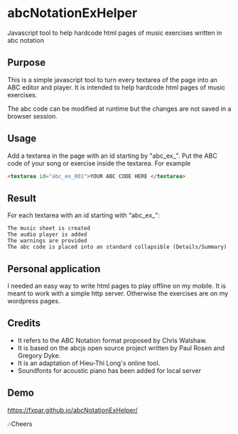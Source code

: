 # abcNotationExHelper
Javascript tool to help hardcode html pages of music exercises written in abc notation

## Purpose
This is a simple javascript tool to turn every textarea of the page into an ABC editor and player. It is intended to help hardcode html pages of music exercises.

The abc code can be modified at runtime but the changes are not saved in a browser session.

## Usage
Add a textarea in the page with an id starting by "abc_ex_". Put the ABC code of your song or exercise inside the textarea. For example
```html
<textarea id="abc_ex_001">YOUR ABC CODE HERE </textarea>
```
## Result
For each textarea with an id starting with "abc_ex_":

    The music sheet is created
    The audio player is added
    The warnings are provided
    The abc code is placed into an standard collapsible (Details/Summary)

## Personal application
I needed an easy way to write html pages to play offline on my mobile. It is meant to work with a simple http server. Otherwise the exercises are on my wordpress pages.

## Credits
* It refers to the ABC Notation format proposed by Chris Walshaw.
* It is based on the abcjs open source project written by Paul Rosen and Gregory Dyke.
* It is an adaptation of Hieu-Thi Long's online tool.
* Soundfonts for acoustic piano has been added for local server

## Demo 
https://fxpar.github.io/abcNotationExHelper/

🎶Cheers

